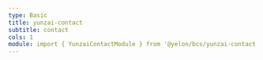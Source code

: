 ```yaml
---
type: Basic
title: yunzai-contact
subtitle: contact
cols: 1
module: import { YunzaiContactModule } from '@yelon/bcs/yunzai-contact';
---
```


